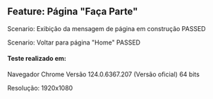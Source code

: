 ## Feature: Página "Faça Parte"
Scenario: Exibição da mensagem de página em construção PASSED

Scenario: Voltar para página "Home" PASSED
#### Teste realizado em:
Navegador Chrome Versão 124.0.6367.207 (Versão oficial) 64 bits

Resolução: 1920x1080
